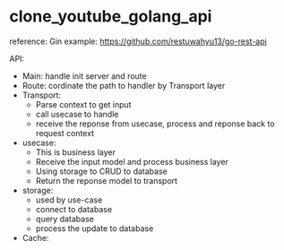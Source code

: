 # clone_youtube_golang_api

reference:
Gin example: https://github.com/restuwahyu13/go-rest-api


API:

- Main: handle init server and route
- Route: cordinate the path to handler by Transport layer
- Transport:  
    - Parse context to get input
    - call usecase to handle
    - receive the reponse from usecase, process and reponse back to request context
- usecase: 
    + This is business layer
    + Receive the input model and process business layer 
    + Using storage to CRUD to database
    + Return the reponse model to transport
- storage:
    + used by use-case
    + connect to database
    + query database
    + process the update to database
- Cache:
